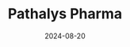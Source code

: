 ---  
layout: startup_page  
title: "Pathalys Pharma"  
id: "pathalys.com"  
permalink: "/pathalyspharmapathalys.com08202024/"  
website: "https://www.pathalys.com/"  
funding_round: "Series B"  
funding_amount: "$105M"  
investors: "TCGX, JP Morgan Life Sciences Private Capital, Samsara BioCapital, Marshall Wace, KB Investment, JPS Growth Investment Limited Partnership, Catalys Pacific, DaVita Venture Group"  
about: "Pathalys Pharma is a late-stage clinical biopharmaceutical company focused on developing treatments for end-stage kidney disease (ESKD). Their lead asset is upacicalcet, a novel calcimimetic, and they are actively pursuing other solutions for ESKD patients. The company was co-founded by Catalys Pacific and DaVita Venture Group."  
markets: "Biopharmaceutical, Healthtech, Biotechnology, Pharmaceuticals, Drug Discovery"  
hq: "Raleigh, North Carolina, United States"  
founded_year: "2021"  
linkedin: "https://www.linkedin.com/company/pathalys"  
twitter: "https://twitter.com/PathalysPharma"  
instagram: ""  
facebook: ""  
crunchbase: "https://www.crunchbase.com/organization/pathalys?utm_source=linkedin&utm_medium=referral&utm_campaign=linkedin_companies&utm_content=profile_cta_anon&trk=funding_crunchbase"  
pitchbook: "https://pitchbook.com/profiles/company/469565-11"  

date_display: "20-Aug-2024"  
date: "2024-08-20"

# SEO Optimization  
meta_title: "Pathalys Pharma - Series B Funding ($105M)"  
meta_description: "Pathalys Pharma, Pathalys Pharma is a late-stage clinical biopharmaceutical company focused on developing treatments for end-stage kidney disease (ESKD). Their lead as..."  
meta_keywords: "Pathalys Pharma, Biopharmaceutical, Healthtech, Biotechnology, Pharmaceuticals, Drug Discovery, Series B funding"  
canonical_url: "https://startup.projectstartups.com/pathalyspharmapathalys.com08202024/"  
---